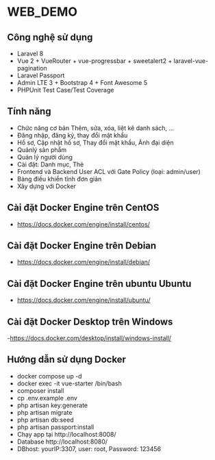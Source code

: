 
# WEB_DEMO


## Công nghệ sử dụng

- Laravel 8
- Vue 2 + VueRouter + vue-progressbar + sweetalert2 + laravel-vue-pagination
- Laravel Passport
- Admin LTE 3 + Bootstrap 4 + Font Awesome 5
- PHPUnit Test Case/Test Coverage

## Tính năng

- Chức năng cơ bản Thêm, sửa, xóa, liệt kê danh sách, ...
- Đăng nhập, đăng ký, thay đổi mật khẩu
- Hồ sơ, Cập nhật hồ sơ, Thay đổi mật khẩu, Ảnh đại diện
- Quảnlý sản phẩm
- Quản lý người dùng
- Cài đặt: Danh mục, Thẻ
- Frontend và Backend User ACL với Gate Policy (loại: admin/user)
- Bảng điều khiển tĩnh đơn giản
- Xây dựng với Docker

## Cài đặt Docker Engine trên CentOS
- https://docs.docker.com/engine/install/centos/

## Cài đặt Docker Engine trên Debian
- https://docs.docker.com/engine/install/debian/

## Cài đặt Docker Engine trên ubuntu Ubuntu
- https://docs.docker.com/engine/install/ubuntu/

## Cài đặt Docker Desktop trên Windows
-https://docs.docker.com/desktop/install/windows-install/

## Hướng dẫn sử dụng Docker
- docker compose up -d
- docker exec -it vue-starter /bin/bash
- composer install
- cp .env.example .env
- php artisan key:generate
- php artisan migrate
- php artisan db:seed
- php artisan passport:install
- Chạy app tại http://localhost:8008/
- Database http://localhost:8080/
- DBhost: yourIP:3307, user: root, Password: 123456
